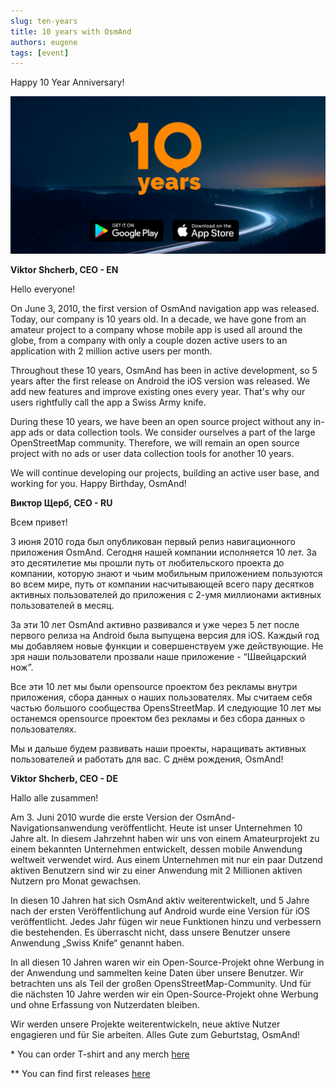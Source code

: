 ```yaml
---
slug: ten-years
title: 10 years with OsmAnd
authors: eugene
tags: [event]
---
```


Happy 10 Year Anniversary!

![10 years](./1.png)

<!--truncate-->

**Viktor Shcherb, CEO - EN**

Hello everyone!

<p>On June 3, 2010, the first version of OsmAnd navigation app was released. Today, our company is 10 years old. In a decade, we have gone from an amateur project to a company whose mobile app is used all around the globe, from a company with only a couple dozen active users to an application with 2 million active users per month.</p>

<p>Throughout these 10 years, OsmAnd has been in active development, so 5 years after the first release on Android the iOS version was released. We add new features and improve existing ones every year. That's why our users rightfully call the app a Swiss Army knife.</p>

<p>During these 10 years, we have been an open source project without any in-app ads or data collection tools. We consider ourselves a part of the large OpenStreetMap community. Therefore, we will remain an open source project with no ads or user data collection tools for another 10 years.</p>

<p>We will continue developing our projects, building an active user base, and working for you. Happy Birthday, OsmAnd!</p>

**Виктор Щерб, CEO - RU**

Всем привет!

<p>3 июня 2010 года был опубликован первый релиз навигационного приложения OsmAnd. Сегодня нашей компании исполняется 10 лет. За это десятилетие мы прошли путь от любительского проекта до компании, которую знают и чьим мобильным приложением пользуются во всем мире, путь от компании насчитывающей всего пару десятков активных пользователей до приложения с 2-умя миллионами активных пользователей в месяц.</p>

<p>За эти 10 лет OsmAnd активно развивался и уже через 5 лет после первого релиза на Android была выпущена версия для iOS. Каждый год мы добавляем новые функции и совершенствуем уже действующие. Не зря наши пользователи прозвали наше приложение - “Швейцарский нож”.</p>

<p>Все эти 10 лет мы были opensource проектом без рекламы внутри приложения, сбора данных о наших пользователях. Мы считаем себя частью большого сообщества OpensStreetMap. И следующие 10 лет мы останемся opensource проектом без рекламы и без сбора данных о пользователях.</p>

<p>Мы и дальше будем развивать наши проекты, наращивать активных пользователей и работать для вас. С днём рождения, OsmAnd!</p>

**Viktor Shcherb, CEO - DE**

Hallo alle zusammen!

<p>Am 3. Juni 2010 wurde die erste Version der OsmAnd-Navigationsanwendung veröffentlicht. Heute ist unser Unternehmen 10 Jahre alt. In diesem Jahrzehnt haben wir uns von einem Amateurprojekt zu einem bekannten Unternehmen entwickelt, dessen mobile Anwendung weltweit verwendet wird. Aus einem Unternehmen mit nur ein paar Dutzend aktiven Benutzern sind wir zu einer Anwendung mit 2 Millionen aktiven Nutzern pro Monat gewachsen.</p>

<p>In diesen 10 Jahren hat sich OsmAnd aktiv weiterentwickelt, und 5 Jahre nach der ersten Veröffentlichung auf Android wurde eine Version für iOS veröffentlicht. Jedes Jahr fügen wir neue Funktionen hinzu und verbessern die bestehenden. Es überrascht nicht, dass unsere Benutzer unsere Anwendung „Swiss Knife“ genannt haben.</p>

<p>In all diesen 10 Jahren waren wir ein Open-Source-Projekt ohne Werbung in der Anwendung und sammelten keine Daten über unsere Benutzer. Wir betrachten uns als Teil der großen OpensStreetMap-Community. Und für die nächsten 10 Jahre werden wir ein Open-Source-Projekt ohne Werbung und ohne Erfassung von Nutzerdaten bleiben.</p>

<p>Wir werden unsere Projekte weiterentwickeln, neue aktive Nutzer engagieren und für Sie arbeiten. Alles Gute zum Geburtstag, OsmAnd!</p>


<p>* You can order T-shirt and any merch <a href="https://www.redbubble.com/shop/ap/49558113?ref=studio-promote">here</a></p>
<p>** You can find first releases <a href="https://osmand.net/releases/">here</a></p>
